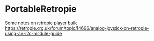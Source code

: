 # PortableRetropie
Some notes on retropie player build
https://retropie.org.uk/forum/topic/14696/analog-joystick-on-retropie-using-an-i2c-module-guide
